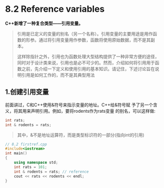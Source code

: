 # 8.2 Reference variables

**C++新增了一种复合类型——引用变量。**

>   引用是已定义的变量的别名（另一个名称）。引用变量的主要用途是用作函数的形参。通过将引用变量用作参数，函数将使用原始数据，而不是其副本。
>
>   这样除指针之外，引用也为函数处理大型结构提供了一种非常方便的途径，同时对于设计类来说，引用也是必不可少的。然而，介绍如何将引用用于函数之前，先介绍一下定义和使用引用的基本知识。请记住，下述讨论旨在说明引用是如何工作的，而不是其典型用法

## 1.创建引用变量

前面讲过，C和C++使用&符号来指示变量的地址。C++给&符号赋
予了另一个含义，将其用来声明引用。例如，要将rodents作为rats变量
的别名，可以这样做:

```cpp
int rats;
int & rodents = rats;
```

>其中，&不是地址运算符，而是类型标识符的一部分(指向int的引用)

```cpp
// 8.2 firstref.cpp
#include<iostream>
int main()
{
    using namespace std;
    int rats = 101;
    int & rodents = rats; // reference
    cout << rats << rodents << endl;
}
```

